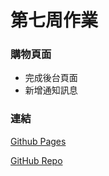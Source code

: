 <h1 class="text-center">
第七周作業
</h1>

<h3>購物頁面</h3>
<ul>
    <li>完成後台頁面</li>
    <li>新增通知訊息</li>
</ul>

<h3>連結</h3>
<a href="https://yuyeh1212.github.io/react_w7/" target="_blank">Github Pages</a>

<a href="https://github.com/yuyeh1212/react_w7" target="_blank">GitHub Repo</a>
